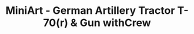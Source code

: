 ---
layout: product
title: "MiniArt - German Artillery Tractor T-70(r) & Gun withCrew"
price: "6400" 
desc: "N/A"
img_path: "/assets/img/MI35039.webp"
brand: "N/A"
available: false
special_offer: false
new: false
soon: false
cat: "010000"
subcat: "010100"
subsubcat: "0N/A"
sifra: "MI35039"
popular: false
spec: false
---